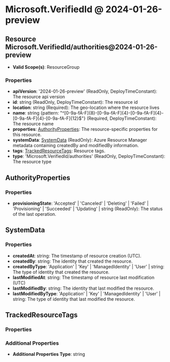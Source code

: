 # Microsoft.VerifiedId @ 2024-01-26-preview

## Resource Microsoft.VerifiedId/authorities@2024-01-26-preview
* **Valid Scope(s)**: ResourceGroup
### Properties
* **apiVersion**: '2024-01-26-preview' (ReadOnly, DeployTimeConstant): The resource api version
* **id**: string (ReadOnly, DeployTimeConstant): The resource id
* **location**: string (Required): The geo-location where the resource lives
* **name**: string {pattern: "^[0-9a-fA-F]{8}-[0-9a-fA-F]{4}-[0-9a-fA-F]{4}-[0-9a-fA-F]{4}-[0-9a-fA-F]{12}$"} (Required, DeployTimeConstant): The resource name
* **properties**: [AuthorityProperties](#authorityproperties): The resource-specific properties for this resource.
* **systemData**: [SystemData](#systemdata) (ReadOnly): Azure Resource Manager metadata containing createdBy and modifiedBy information.
* **tags**: [TrackedResourceTags](#trackedresourcetags): Resource tags.
* **type**: 'Microsoft.VerifiedId/authorities' (ReadOnly, DeployTimeConstant): The resource type

## AuthorityProperties
### Properties
* **provisioningState**: 'Accepted' | 'Canceled' | 'Deleting' | 'Failed' | 'Provisioning' | 'Succeeded' | 'Updating' | string (ReadOnly): The status of the last operation.

## SystemData
### Properties
* **createdAt**: string: The timestamp of resource creation (UTC).
* **createdBy**: string: The identity that created the resource.
* **createdByType**: 'Application' | 'Key' | 'ManagedIdentity' | 'User' | string: The type of identity that created the resource.
* **lastModifiedAt**: string: The timestamp of resource last modification (UTC)
* **lastModifiedBy**: string: The identity that last modified the resource.
* **lastModifiedByType**: 'Application' | 'Key' | 'ManagedIdentity' | 'User' | string: The type of identity that last modified the resource.

## TrackedResourceTags
### Properties
### Additional Properties
* **Additional Properties Type**: string

